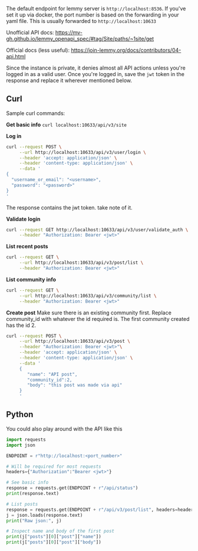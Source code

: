 The default endpoint for lemmy server is `http://localhost:8536`. If you've set it up via docker, the port number is based on the forwarding in your yaml file. This is usually forwarded to `http://localhost:10633`

Unofficial API docs: https://mv-gh.github.io/lemmy_openapi_spec/#tag/Site/paths/~1site/get

Official docs (less useful): https://join-lemmy.org/docs/contributors/04-api.html

Since the instance is private, it denies almost all API actions unless you're logged in as a valid user. Once you're logged in, save the `jwt` token in the response and replace it wherever mentioned below.
## Curl
Sample curl commands:

**Get basic info**
`curl localhost:10633/api/v3/site`

**Log in**
```bash
curl --request POST \
     --url http://localhost:10633/api/v3/user/login \
     --header 'accept: application/json' \
     --header 'content-type: application/json' \
     --data '
{
  "username_or_email": "<username>",
  "password": "<password>"
}
'
```

The response contains the jwt token. take note of it.

**Validate login**
```bash
curl --request GET http://localhost:10633/api/v3/user/validate_auth \
     --header "Authorization: Bearer <jwt>"
```

**List recent posts**
```bash
curl --request GET \
     --url http://localhost:10633/api/v3/post/list \
     --header "Authorization: Bearer <jwt>"
```

**List community info**
```bash
curl --request GET \
     --url http://localhost:10633/api/v3/community/list \
     --header "Authorization: Bearer <jwt>"
```

**Create post**
Make sure there is an existing community first. Replace community_id with whatever the id required is. The first community created has the id 2.
```bash
curl --request POST \
     --url http://localhost:10633/api/v3/post \
     --header "Authorization: Bearer <jwt>"\
     --header 'accept: application/json' \
     --header 'content-type: application/json' \
     --data '
     {
        "name": "API post",
        "community_id":2,
        "body": "this post was made via api"
     }
     '
```

## Python
You could also play around with the API like this

```python
import requests
import json

ENDPOINT = r"http://localhost:<port_number>"

# Will be required for most requests
headers={"Authorization":"Bearer <jwt>"}

# See basic info
response = requests.get(ENDPOINT + r"/api/status")
print(response.text)

# List posts
response = requests.get(ENDPOINT + r"/api/v3/post/list", headers=headers)
j = json.loads(response.text)
print("Raw json:", j)

# Inspect name and body of the first post
print(j["posts"][0]["post"]["name"])
print(j["posts"][0]["post"]["body"])
```